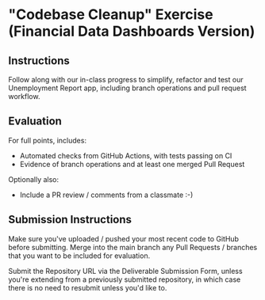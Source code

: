 
# "Codebase Cleanup" Exercise (Financial Data Dashboards Version)


## Instructions

Follow along with our in-class progress to simplify, refactor and test our Unemployment Report app, including branch operations and pull request workflow.

## Evaluation

For full points, includes:

  + Automated checks from GitHub Actions, with tests passing on CI
  + Evidence of branch operations and at least one merged Pull Request

Optionally also:

  + Include a PR review / comments from a classmate :-)

## Submission Instructions

Make sure you've uploaded / pushed your most recent code to GitHub before submitting. Merge into the main branch any Pull Requests / branches that you want to be included for evaluation.

Submit the Repository URL via the Deliverable Submission Form, unless you're extending from a previously submitted repository, in which case there is no need to resubmit unless you'd like to.
